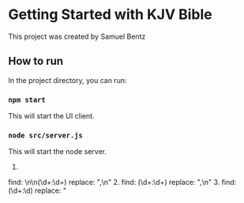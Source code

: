# Getting Started with KJV Bible

This project was created by Samuel Bentz

## How to run

In the project directory, you can run:

### `npm start`

This will start the UI client.

### `node src/server.js`

This will start the node server.


1.
find:
\n\n(\d+:\d+) 
replace:
",\n"
2.
find:
 (\d+:\d+) 
replace: 
",\n"
3.
find:
(\d+:\d) 
replace:
"


